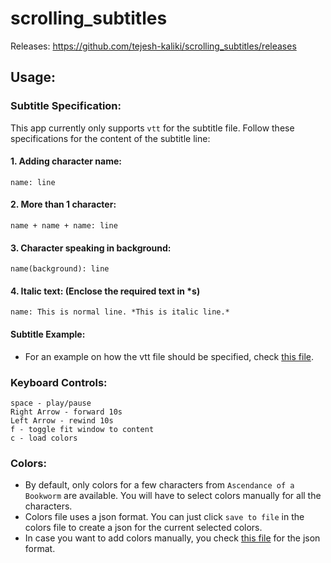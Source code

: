 # scrolling_subtitles

Releases: https://github.com/tejesh-kaliki/scrolling_subtitles/releases

## Usage:
### Subtitle Specification:
This app currently only supports `vtt` for the subtitle file. Follow these specifications for the content of the subtitle line:
#### 1. Adding character name:
```name: line```

#### 2. More than 1 character:
```name + name + name: line```
 
#### 3. Character speaking in background:
```name(background): line```

#### 4. Italic text: (Enclose the required text in *s)
```name: This is normal line. *This is italic line.*```

#### Subtitle Example:
- For an example on how the vtt file should be specified, check [this file](examples/bookworm-CD5-subs.vtt).

### Keyboard Controls:
```
space - play/pause
Right Arrow - forward 10s
Left Arrow - rewind 10s
f - toggle fit window to content
c - load colors
```

### Colors:
- By default, only colors for a few characters from `Ascendance of a Bookworm` are available. You will have to select colors manually for all the characters.
- Colors file uses a json format. You can just click `save to file` in the colors file to create a json for the current selected colors.
- In case you want to add colors manually, you check [this file](examples/colors.json) for the json format.
